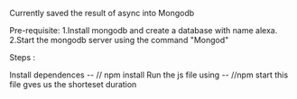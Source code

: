 Currently saved the result of async into Mongodb

Pre-requisite: 1.Install mongodb and create a database with name alexa. 2.Start the mongodb server using the command "Mongod"

Steps :

Install dependences -- // npm install
Run the js file using  -- //npm start
this file gves us the shorteset duration

